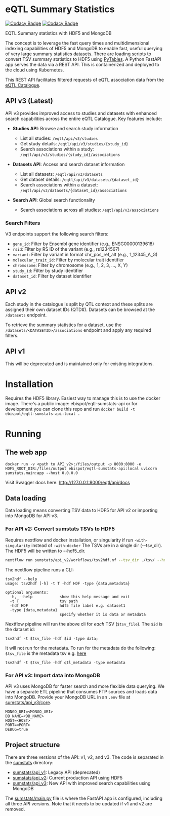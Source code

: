# eQTL Summary Statistics

[![Codacy Badge](https://api.codacy.com/project/badge/Grade/01c24035b9634ad1aaa7f66598be2483)](https://www.codacy.com/app/spot-ebi/SumStats?utm_source=github.com&amp;utm_medium=referral&amp;utm_content=EBISPOT/SumStats&amp;utm_campaign=Badge_Grade) [![Codacy Badge](https://api.codacy.com/project/badge/Coverage/01c24035b9634ad1aaa7f66598be2483)](https://www.codacy.com/app/spot-ebi/SumStats?utm_source=github.com&utm_medium=referral&utm_content=EBISPOT/SumStats&utm_campaign=Badge_Coverage)

EQTL Summary statistics with HDF5 and MongoDB

The concept is to leverage the fast query times and multidimensional indexing capabilities of HDF5 and MongoDB to enable fast, useful querying of very large summary statistics datasets. There are loading scripts to convert TSV summary statistics to HDF5 using [PyTables](https://www.pytables.org/). A Python FastAPI app serves the data via a REST API. This is containerized and deployed to the cloud using Kubernetes.

This REST API facilitates filtered requests of eQTL association data from the [eQTL Catalogue](https://www.ebi.ac.uk/eqtl).

## API v3 (Latest)

API v3 provides improved access to studies and datasets with enhanced search capabilities across the entire eQTL Catalogue. Key features include:

- **Studies API**: Browse and search study information
  - List all studies: `/eqtl/api/v3/studies`
  - Get study details: `/eqtl/api/v3/studies/{study_id}`
  - Search associations within a study: `/eqtl/api/v3/studies/{study_id}/associations`

- **Datasets API**: Access and search dataset information
  - List all datasets: `/eqtl/api/v3/datasets`
  - Get dataset details: `/eqtl/api/v3/datasets/{dataset_id}`
  - Search associations within a dataset: `/eqtl/api/v3/datasets/{dataset_id}/associations`

- **Search API**: Global search functionality
  - Search associations across all studies: `/eqtl/api/v3/associations`
  <!-- - Chunked search for large result sets: `/eqtl/api/v3/search_chunked` -->

### Search Filters
V3 endpoints support the following search filters:
- `gene_id`: Filter by Ensembl gene identifier (e.g., ENSG00000139618)
- `rsid`: Filter by RS ID of the variant (e.g., rs1234567)
- `variant`: Filter by variant in format chr_pos_ref_alt (e.g., 1_12345_A_G)
- `molecular_trait_id`: Filter by molecular trait identifier
- `chromosome`: Filter by chromosome (e.g., 1, 2, 3, ..., X, Y)
- `study_id`: Filter by study identifier
- `dataset_id`: Filter by dataset identifier

## API v2

Each study in the catalogue is split by QTL context and these splits are
assigned their own dataset IDs (QTD#). Datasets can be browsed at the `/datasets`
endpoint.

To retrieve the summary statistics for a dataset, use the
`/datasets/<DATASETID>/associations` endpoint and apply
any required filters.

## API v1

This will be deprecated and is maintained only for existing integrations.


# Installation

Requires the HDF5 library. Easiest way to manage this is to use the docker image. There's a public image: ebispot/eqtl-sumstats-api or for development you can clone this repo and run `docker build -t ebispot/eqtl-sumstats-api:local .`

# Running
## The web app
`docker run -v <path to API_v2>:/files/output -p 8000:8000 -e HDF5_ROOT_DIR:/files/output ebispot/eqtl-sumstats-api:local uvicorn sumstats.main:app --host 0.0.0.0`

Visit Swagger docs here: http://127.0.0.1:8000/eqtl/api/docs


## Data loading

Data loading means converting TSV data to HDF5 for API v2 or importing into MongoDB for API v3.

### For API v2: Convert sumstats TSVs to HDF5

Requires nextflow and docker installation, or singularity if run `-with-singularity` instead of `-with-docker`
The TSVs are in a single dir (--tsv_dir).
The HDF5 will be written to --hdf5_dir.
```bash
nextflow run sumstats/api_v2/workflows/tsv2hdf.nf --tsv_dir ./tsv/ --hdf5_dir ./hdf5/ -with-docker docker://ebispot/eqtl-sumstats-api:local
```

The nextflow pipeline runs a CLI:
```
tsv2hdf --help
usage: tsv2hdf [-h] -t T -hdf HDF -type {data,metadata}

optional arguments:
  -h, --help            show this help message and exit
  -t T                  tsv path
  -hdf HDF              hdf5 file label e.g. dataset1
  -type {data,metadata}
                        specify whether it is data or metadata
```
Nextflow pipeline will run the above cli for _each_ TSV (`$tsv_file`). The `$id` is the dataset id:
```
tsv2hdf -t $tsv_file -hdf $id -type data;
```
It will not run for the metadata. To run for the metadata do the following:
`$tsv_file` is the metadata tsv e.g. [here](https://github.com/eQTL-Catalogue/eQTL-Catalogue-resources/blob/master/data_tables/dataset_metadata.tsv)
```
tsv2hdf -t $tsv_file -hdf qtl_metadata -type metadata
```

### For API v3: Import data into MongoDB

API v3 uses MongoDB for faster search and more flexible data querying. We have a separate ETL pipeline that consumes FTP sources and loads data into MongoDB. Provide your MongoDB URL in an `.env` file at [sumstats/api_v3/core](sumstats/api_v3/core).

```
MONGO_URI=<MONGO_URI>
DB_NAME=<DB_NAME>
HOST=<HOST>
PORT=<PORT>
DEBUG=true
```

## Project structure
There are three versions of the API: v1, v2, and v3. The code is separated in the [sumstats](sumstats) directory:

- [sumstats/api_v1](sumstats/api_v1/): Legacy API (deprecated)
- [sumstats/api_v2](sumstats/api_v2/): Current production API using HDF5
- [sumstats/api_v3](sumstats/api_v3/): New API with improved search capabilities using MongoDB

The [sumstats/main.py](sumstats/main.py) file is where the FastAPI app is configured, including all three API versions. Note that it needs to be updated if v1 and v2 are removed.
